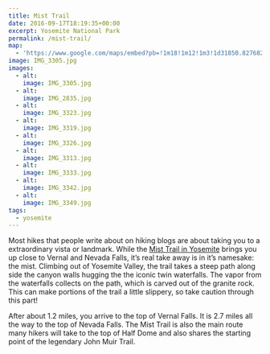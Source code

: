 ```yaml
---
title: Mist Trail
date: 2016-09-17T18:19:35+00:00
excerpt: Yosemite National Park
permalink: /mist-trail/
map:
  - 'https://www.google.com/maps/embed?pb=!1m18!1m12!1m3!1d31850.827682449224!2d-119.57446943520263!3d37.731413622048414!2m3!1f0!2f0!3f0!3m2!1i1024!2i768!4f13.1!3m3!1m2!1s0x0%3A0xd97577fea138769b!2sHappy+Isles+Trailhead!5e1!3m2!1sen!2sus!4v1473641043680'
image: IMG_3305.jpg
images:
  - alt: 
    image: IMG_3305.jpg
  - alt: 
    image: IMG_2835.jpg
  - alt: 
    image: IMG_3323.jpg
  - alt: 
    image: IMG_3319.jpg
  - alt: 
    image: IMG_3326.jpg
  - alt: 
    image: IMG_3313.jpg
  - alt: 
    image: IMG_3333.jpg
  - alt: 
    image: IMG_3342.jpg
  - alt: 
    image: IMG_3349.jpg
tags:
  - yosemite
---
```

Most hikes that people write about on hiking blogs are about taking you to a extraordinary vista or landmark. While the <a href="https://www.nps.gov/yose/planyourvisit/vernalnevadatrail.htm">Mist Trail in Yosemite</a> brings you up close to Vernal and Nevada Falls, it’s real take away is in it’s namesake: the mist. Climbing out of Yosemite Valley, the trail takes a steep path along side the canyon walls hugging the the iconic twin waterfalls. The vapor from the waterfalls collects on the path, which is carved out of the granite rock. This can make portions of the trail a little slippery, so take caution through this part!

After about 1.2 miles, you arrive to the top of Vernal Falls. It is 2.7 miles all the way to the top of Nevada Falls. The Mist Trail is also the main route many hikers will take to the top of Half Dome and also shares the starting point of the legendary John Muir Trail.

